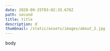 ```yaml
---
date: 2020-09-25T03:02:33.676Z
path: second
title: title
description: d
thumbnail: /static/assets/images/about_2.jpg
---
```

body